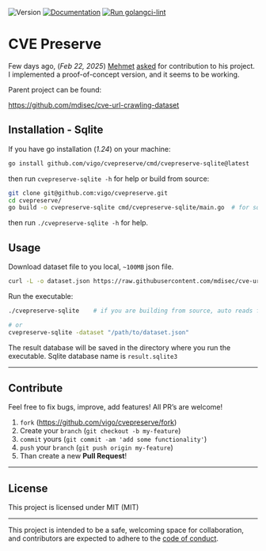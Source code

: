 ![Version](https://img.shields.io/badge/version-0.0.0-orange.svg)
[![Documentation](https://godoc.org/github.com/vigo/cvepreserve?status.svg)](https://pkg.go.dev/github.com/vigo/cvepreserve)
[![Run golangci-lint](https://github.com/vigo/cvepreserve/actions/workflows/go-lint.yml/badge.svg)](https://github.com/vigo/cvepreserve/actions/workflows/go-lint.yml)

# CVE Preserve

Few days ago, (*Feb 22, 2025*) [Mehmet][01] [asked][02] for contribution to his
project. I implemented a proof-of-concept version, and it seems to be working.

Parent project can be found:

https://github.com/mdisec/cve-url-crawling-dataset

## Installation - Sqlite

If you have go installation (*1.24*) on your machine:

```bash
go install github.com/vigo/cvepreserve/cmd/cvepreserve-sqlite@latest
```

then run `cvepreserve-sqlite -h` for help or build from source:

```bash
git clone git@github.com:vigo/cvepreserve.git
cd cvepreserve/
go build -o cvepreserve-sqlite cmd/cvepreserve-sqlite/main.go  # for sqlite
```

then run `./cvepreserve-sqlite -h` for help.

## Usage

Download dataset file to you local, `~100MB` json file.

```bash
curl -L -o dataset.json https://raw.githubusercontent.com/mdisec/cve-url-crawling-dataset/main/dataset.json
```

Run the executable:

```bash
./cvepreserve-sqlite    # if you are building from source, auto reads from dataset.json

# or
cvepreserve-sqlite -dataset "/path/to/dataset.json"
```

The result database will be saved in the directory where you run the executable.
Sqlite database name is `result.sqlite3`

---

## Contribute

Feel free to fix bugs, improve, add features! All PR’s are welcome!

1. `fork` (https://github.com/vigo/cvepreserve/fork)
1. Create your `branch` (`git checkout -b my-feature`)
1. `commit` yours (`git commit -am 'add some functionality'`)
1. `push` your `branch` (`git push origin my-feature`)
1. Than create a new **Pull Request**!

---

## License

This project is licensed under MIT (MIT)

---

This project is intended to be a safe, welcoming space for collaboration, and
contributors are expected to adhere to the [code of conduct][coc].

[01]: https://github.com/mdisec/
[02]: https://x.com/mdisec

[coc]: https://github.com/vigo/cvepreserve/blob/main/CODE_OF_CONDUCT.md
